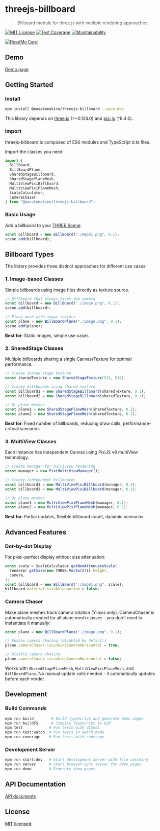 # threejs-billboard

> Billboard module for three.js with multiple rendering approaches

[![MIT License](http://img.shields.io/badge/license-MIT-blue.svg?style=flat)](LICENSE)
[![Test Coverage](https://api.codeclimate.com/v1/badges/5e46ba2a716da782e45e/test_coverage)](https://codeclimate.com/github/MasatoMakino/threejs-billboard/test_coverage)
[![Maintainability](https://api.codeclimate.com/v1/badges/5e46ba2a716da782e45e/maintainability)](https://codeclimate.com/github/MasatoMakino/threejs-billboard/maintainability)

[![ReadMe Card](https://github-readme-stats.vercel.app/api/pin/?username=MasatoMakino&repo=threejs-billboard&show_owner=true)](https://github.com/MasatoMakino/threejs-billboard)

## Demo

[Demo page](https://masatomakino.github.io/threejs-billboard/demo/)

## Getting Started

### Install

```bash
npm install @masatomakino/threejs-billboard --save-dev
```

This library depends on [three.js](https://threejs.org/) (>=0.126.0) and [pixi.js](https://github.com/pixijs/pixi.js) (^8.4.0).

### Import

threejs-billboard is composed of ES6 modules and TypeScript d.ts files.

Import the classes you need:

```js
import {
  BillBoard,
  BillBoardPlane,
  SharedStageBillboard,
  SharedStagePlaneMesh,
  MultiViewPixiBillboard,
  MultiViewPixiPlaneMesh,
  ScaleCalculator,
  CameraChaser,
} from "@masatomakino/threejs-billboard";
```

### Basic Usage

Add a billboard to your [THREE.Scene](https://threejs.org/docs/#manual/en/introduction/Creating-a-scene):

```js
const billboard = new BillBoard("./map01.png", 0.1);
scene.add(billboard);
```

## Billboard Types

The library provides three distinct approaches for different use cases:

### 1. Image-based Classes

Simple billboards using image files directly as texture source.

```js
// Billboard that always faces the camera
const billboard = new BillBoard("./image.png", 0.1);
scene.add(billboard);

// Plane mesh with image texture
const plane = new BillBoardPlane("./image.png", 0.1);
scene.add(plane);
```

**Best for**: Static images, simple use cases

### 2. SharedStage Classes

Multiple billboards sharing a single Canvas/Texture for optimal performance.

```js
// Create shared stage texture
const sharedTexture = new SharedStageTexture(512, 512);

// Create billboards using shared texture
const billboard1 = new SharedStageBillboard(sharedTexture, 0.1);
const billboard2 = new SharedStageBillboard(sharedTexture, 0.1);

// Or plane meshes
const plane1 = new SharedStagePlaneMesh(sharedTexture, 0.1);
const plane2 = new SharedStagePlaneMesh(sharedTexture, 0.1);
```

**Best for**: Fixed number of billboards, reducing draw calls, performance-critical scenarios

### 3. MultiView Classes

Each instance has independent Canvas using PixiJS v8 multiView technology.

```js
// Create manager for multiview rendering
const manager = new PixiMultiViewManager();

// Create independent billboards
const billboard1 = new MultiViewPixiBillboard(manager, 0.1);
const billboard2 = new MultiViewPixiBillboard(manager, 0.1);

// Or plane meshes
const plane1 = new MultiViewPixiPlaneMesh(manager, 0.1);
const plane2 = new MultiViewPixiPlaneMesh(manager, 0.1);
```

**Best for**: Partial updates, flexible billboard count, dynamic scenarios

## Advanced Features

### Dot-by-dot Display

For pixel-perfect display without size attenuation:

```js
const scale = ScaleCalculator.getNonAttenuateScale(
  renderer.getSize(new THREE.Vector2()).height,
  camera,
);
const billboard = new BillBoard("./map01.png", scale);
billboard.material.sizeAttenuation = false;
```

### Camera Chaser

Make plane meshes track camera rotation (Y-axis only). CameraChaser is automatically created for all plane mesh classes - you don't need to instantiate it manually:

```js
const plane = new BillBoardPlane("./image.png", 0.1);

// Enable camera chasing (disabled by default)
plane.cameraChaser.isLookingCameraHorizontal = true;

// Disable camera chasing
plane.cameraChaser.isLookingCameraHorizontal = false;
```

Works with `SharedStagePlaneMesh`, `MultiViewPixiPlaneMesh`, and `BillBoardPlane`. No manual update calls needed - it automatically updates before each render.

## Development

### Build Commands

```bash
npm run build        # Build TypeScript and generate demo pages
npm run buildTS      # Compile TypeScript to ESM
npm test            # Run tests with Vitest
npm run test:watch  # Run tests in watch mode
npm run coverage    # Run tests with coverage
```

### Development Server

```bash
npm run start:dev   # Start development server with file watching
npm run server      # Start browser-sync server for demo pages
npm run demo        # Generate demo pages
```

## API Documentation

[API documents](https://masatomakino.github.io/threejs-billboard/api/)

## License

[MIT licensed](LICENSE).
